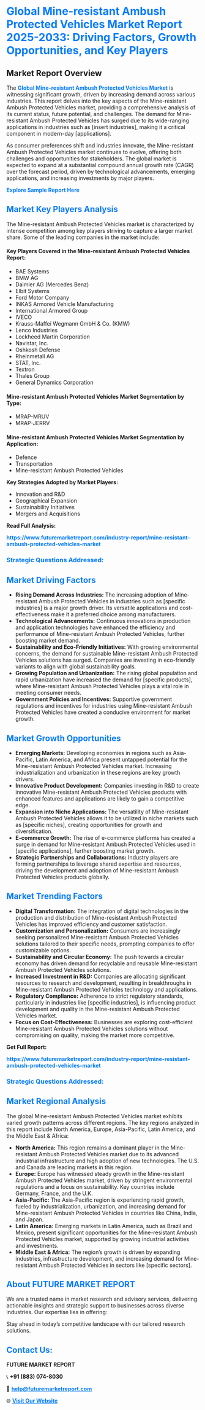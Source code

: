 <h1 style="color: #007BFF;">Global Mine-resistant Ambush Protected Vehicles Market Report 2025-2033: Driving Factors, Growth Opportunities, and Key Players</h1>

<section id="overview">
<h2>Market Report Overview</h2>
<p>The <a href="https://www.futuremarketreport.com/industry-report/mine-resistant-ambush-protected-vehicles-market" style="color: #007BFF; text-decoration: none;"><strong>Global Mine-resistant Ambush Protected Vehicles Market</strong></a> is witnessing significant growth, driven by increasing demand across various industries. This report delves into the key aspects of the Mine-resistant Ambush Protected Vehicles market, providing a comprehensive analysis of its current status, future potential, and challenges. The demand for Mine-resistant Ambush Protected Vehicles has surged due to its wide-ranging applications in industries such as [insert industries], making it a critical component in modern-day [applications].</p>
<p>As consumer preferences shift and industries innovate, the Mine-resistant Ambush Protected Vehicles market continues to evolve, offering both challenges and opportunities for stakeholders. The global market is expected to expand at a substantial compound annual growth rate (CAGR) over the forecast period, driven by technological advancements, emerging applications, and increasing investments by major players.</p>
</section>

<section id="overview">
<p><a href="https://www.futuremarketreport.com/request-sample/reportId=113163" style="color: #007BFF; text-decoration: none;"><strong>Explore Sample Report Here</strong></a></p>
</section>

<section id="key-players">
<h2 style="color: #007BFF;">Market Key Players Analysis</h2>
<p>The Mine-resistant Ambush Protected Vehicles market is characterized by intense competition among key players striving to capture a larger market share. Some of the leading companies in the market include:</p>
<h4>Key Players Covered in the Mine-resistant Ambush Protected Vehicles Report:</h4>
<ul><li>BAE Systems</li><li>BMW AG</li><li>Daimler AG (Mercedes Benz)</li><li>Elbit Systems</li><li>Ford Motor Company</li><li>INKAS Armored Vehicle Manufacturing</li><li>International Armored Group</li><li>IVECO</li><li>Krauss-Maffei Wegmann GmbH &amp; Co. (KMW)</li><li>Lenco Industries</li><li>Lockheed Martin Corporation</li><li>Navistar, Inc.</li><li>Oshkosh Defense</li><li>Rheinmetall AG</li><li>STAT, Inc.</li><li>Textron</li><li>Thales Group</li><li>General Dynamics Corporation</li></ul>
<h4>Mine-resistant Ambush Protected Vehicles Market Segmentation by Type:</h4>
<ul><li>MRAP-MRUV</li><li>MRAP-JERRV</li></ul>

<h4>Mine-resistant Ambush Protected Vehicles Market Segmentation by Application:</h4>
<ul><li>Defence</li><li>Transportation</li><li>Mine-resistant Ambush Protected Vehicles</li></ul>
<p><strong>Key Strategies Adopted by Market Players:</strong></p>
<ul>
<li>Innovation and R&D</li>
<li>Geographical Expansion</li>
<li>Sustainability Initiatives</li>
<li>Mergers and Acquisitions</li>
</ul>
</section>

<section>
<p><strong>Read Full Analysis: </strong></p><a href="https://www.futuremarketreport.com/industry-report/mine-resistant-ambush-protected-vehicles-market" style="color: #007BFF; text-decoration: none;"><strong>https://www.futuremarketreport.com/industry-report/mine-resistant-ambush-protected-vehicles-market</strong></a>
<h3 style="color: #007BFF;">Strategic Questions Addressed:</h3>
</section>

<section id="driving-factors">
<h2 style="color: #007BFF;">Market Driving Factors</h2>
<ul>
<li><strong>Rising Demand Across Industries:</strong> The increasing adoption of Mine-resistant Ambush Protected Vehicles in industries such as [specific industries] is a major growth driver. Its versatile applications and cost-effectiveness make it a preferred choice among manufacturers.</li>
<li><strong>Technological Advancements:</strong> Continuous innovations in production and application technologies have enhanced the efficiency and performance of Mine-resistant Ambush Protected Vehicles, further boosting market demand.</li>
<li><strong>Sustainability and Eco-Friendly Initiatives:</strong> With growing environmental concerns, the demand for sustainable Mine-resistant Ambush Protected Vehicles solutions has surged. Companies are investing in eco-friendly variants to align with global sustainability goals.</li>
<li><strong>Growing Population and Urbanization:</strong> The rising global population and rapid urbanization have increased the demand for [specific products], where Mine-resistant Ambush Protected Vehicles plays a vital role in meeting consumer needs.</li>
<li><strong>Government Policies and Incentives:</strong> Supportive government regulations and incentives for industries using Mine-resistant Ambush Protected Vehicles have created a conducive environment for market growth.</li>
</ul>
</section>

<section id="growth-opportunities">
<h2 style="color: #007BFF;">Market Growth Opportunities</h2>
<ul>
<li><strong>Emerging Markets:</strong> Developing economies in regions such as Asia-Pacific, Latin America, and Africa present untapped potential for the Mine-resistant Ambush Protected Vehicles market. Increasing industrialization and urbanization in these regions are key growth drivers.</li>
<li><strong>Innovative Product Development:</strong> Companies investing in R&D to create innovative Mine-resistant Ambush Protected Vehicles products with enhanced features and applications are likely to gain a competitive edge.</li>
<li><strong>Expansion into Niche Applications:</strong> The versatility of Mine-resistant Ambush Protected Vehicles allows it to be utilized in niche markets such as [specific niches], creating opportunities for growth and diversification.</li>
<li><strong>E-commerce Growth:</strong> The rise of e-commerce platforms has created a surge in demand for Mine-resistant Ambush Protected Vehicles used in [specific applications], further boosting market growth.</li>
<li><strong>Strategic Partnerships and Collaborations:</strong> Industry players are forming partnerships to leverage shared expertise and resources, driving the development and adoption of Mine-resistant Ambush Protected Vehicles products globally.</li>
</ul>
</section>

<section id="trending-factors">
<h2 style="color: #007BFF;">Market Trending Factors</h2>
<ul>
<li><strong>Digital Transformation:</strong> The integration of digital technologies in the production and distribution of Mine-resistant Ambush Protected Vehicles has improved efficiency and customer satisfaction.</li>
<li><strong>Customization and Personalization:</strong> Consumers are increasingly seeking personalized Mine-resistant Ambush Protected Vehicles solutions tailored to their specific needs, prompting companies to offer customizable options.</li>
<li><strong>Sustainability and Circular Economy:</strong> The push towards a circular economy has driven demand for recyclable and reusable Mine-resistant Ambush Protected Vehicles solutions.</li>
<li><strong>Increased Investment in R&D:</strong> Companies are allocating significant resources to research and development, resulting in breakthroughs in Mine-resistant Ambush Protected Vehicles technology and applications.</li>
<li><strong>Regulatory Compliance:</strong> Adherence to strict regulatory standards, particularly in industries like [specific industries], is influencing product development and quality in the Mine-resistant Ambush Protected Vehicles market.</li>
<li><strong>Focus on Cost-Effectiveness:</strong> Businesses are exploring cost-efficient Mine-resistant Ambush Protected Vehicles solutions without compromising on quality, making the market more competitive.</li>
</ul>
</section>

<section>
<p><strong>Get Full Report: </strong></p><a href="https://www.futuremarketreport.com/industry-report/mine-resistant-ambush-protected-vehicles-market" style="color: #007BFF; text-decoration: none;"><strong>https://www.futuremarketreport.com/industry-report/mine-resistant-ambush-protected-vehicles-market</strong></a>
<h3 style="color: #007BFF;">Strategic Questions Addressed:</h3>
</section>


<section id="regional-analysis">
<h2 style="color: #007BFF;">Market Regional Analysis</h2>
<p>The global Mine-resistant Ambush Protected Vehicles market exhibits varied growth patterns across different regions. The key regions analyzed in this report include North America, Europe, Asia-Pacific, Latin America, and the Middle East & Africa:</p>
<ul>
<li><strong>North America:</strong> This region remains a dominant player in the Mine-resistant Ambush Protected Vehicles market due to its advanced industrial infrastructure and high adoption of new technologies. The U.S. and Canada are leading markets in this region.</li>
<li><strong>Europe:</strong> Europe has witnessed steady growth in the Mine-resistant Ambush Protected Vehicles market, driven by stringent environmental regulations and a focus on sustainability. Key countries include Germany, France, and the U.K.</li>
<li><strong>Asia-Pacific:</strong> The Asia-Pacific region is experiencing rapid growth, fueled by industrialization, urbanization, and increasing demand for Mine-resistant Ambush Protected Vehicles in countries like China, India, and Japan.</li>
<li><strong>Latin America:</strong> Emerging markets in Latin America, such as Brazil and Mexico, present significant opportunities for the Mine-resistant Ambush Protected Vehicles market, supported by growing industrial activities and investments.</li>
<li><strong>Middle East & Africa:</strong> The region’s growth is driven by expanding industries, infrastructure development, and increasing demand for Mine-resistant Ambush Protected Vehicles in sectors like [specific sectors].</li>
</ul>
</section>

<footer>
<h2 style="color: #007BFF;">About FUTURE MARKET REPORT</h2>
<p>We are a trusted name in market research and advisory services, delivering actionable insights and strategic support to businesses across diverse industries. Our expertise lies in offering:</p>

<p>Stay ahead in today’s competitive landscape with our tailored research solutions.</p>

<h2 style="color: #007BFF;">Contact Us:</h2>
<p><strong>FUTURE MARKET REPORT</strong></p>
<p>📞 <strong>+91 (883) 074-8030</strong></p>
<p>📧 <strong><a href="mailto:help@futuremarketreport.com" style="color: #007BFF;">help@futuremarketreport.com</a></strong></p>
<p>🌐 <strong><a href="https://www.futuremarketreport.com/" style="color: #007BFF;">Visit Our Website</a></strong></p>
</footer>